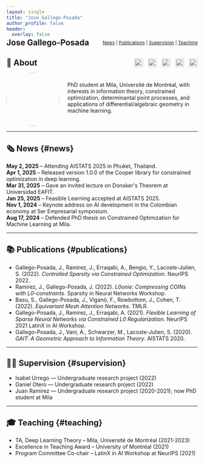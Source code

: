 ```yaml
---
layout: single
title: "Jose Gallego-Posada"
author_profile: false
header:
  overlay: false
---
```


<!-- Header Navigation Bar -->
<div style="display: flex; justify-content: space-between; align-items: center; margin-top: -2em; margin-bottom: 2em;">
  <h1 style="margin: 0; font-size: 1.5em;">Jose Gallego-Posada</h1>
  <div style="font-size: 0.85em;">
    <a href="#news">News</a> |
    <a href="#publications">Publications</a> |
    <a href="#supervision">Supervision</a> |
    <a href="#teaching">Teaching</a>
  </div>
</div>

<!-- About Header: Title + Icons -->
<div style="display: flex; align-items: center; justify-content: space-between; margin-bottom: 1em;">
  <h2 style="margin: 0;">👋 About</h2>
  <div style="display: flex; gap: 1em;">
    <a href="https://scholar.google.com/citations?user=YOUR-ID" title="Google Scholar" target="_blank">
      <img src="https://cdn.jsdelivr.net/npm/simple-icons@v15/icons/googlescholar.svg" alt="Scholar" width="22" style="filter: grayscale(100%);">
    </a>
    <a href="https://github.com/gallego-posada" title="GitHub" target="_blank">
      <img src="https://cdn.jsdelivr.net/npm/simple-icons@v15/icons/github.svg" alt="GitHub" width="22" style="filter: grayscale(100%);">
    </a>
    <a href="https://twitter.com/JGallegoPosada" title="X" target="_blank">
      <img src="https://cdn.jsdelivr.net/npm/simple-icons@v15/icons/x.svg" alt="Twitter" width="22" style="filter: grayscale(100%);">
    </a>
    <a href="https://linkedin.com/in/YOUR-LINK" title="LinkedIn" target="_blank">
      <img src="https://cdn.jsdelivr.net/npm/simple-icons@v15/icons/linkedin.svg" alt="LinkedIn" width="22" style="filter: grayscale(100%);">
    </a>
    <a href="assets/files/CV_Jose_Gallego_Posada.pdf" title="CV" target="_blank">
      <img src="https://cdn.jsdelivr.net/npm/simple-icons@v15/icons/filepdf.svg" alt="CV" width="22" style="filter: grayscale(100%);">
    </a>
  </div>
</div>

<div style="display: flex; align-items: center; gap: 1.5em;">
  <img src="assets/img/headshot.jpg" width="140" style="border-radius: 50%;">
  <div>
    <p style="margin-top: 0.3em;">PhD student at Mila, Université de Montréal, with interests in information theory, constrained optimization, determinantal point processes, and applications of differential/algebraic geometry in machine learning.</p>
  </div>
</div>

---

## 🗞️ News {#news}

**May 2, 2025** – Attending AISTATS 2025 in Phuket, Thailand.  
**Apr 1, 2025** – Released version 1.0.0 of the Cooper library for constrained optimization in deep learning.  
**Mar 31, 2025** – Gave an invited lecture on Donsker's Theorem at Universidad EAFIT.  
**Jan 25, 2025** – Feasible Learning accepted at AISTATS 2025.  
**Nov 1, 2024** – Keynote address on AI development in the Colombian economy at Ser Empresarial symposium.  
**Aug 17, 2024** – Defended PhD thesis on Constrained Optimization for Machine Learning at Mila.

---

## 📚 Publications {#publications}

- Gallego-Posada, J., Ramirez, J., Erraqabi, A., Bengio, Y., Lacoste-Julien, S. (2022). *Controlled Sparsity via Constrained Optimization*. NeurIPS 2022.  
- Ramirez, J., Gallego-Posada, J. (2022). *L0onie: Compressing COINs with L0-constraints*. Sparsity in Neural Networks Workshop.  
- Basu, S., Gallego-Posada, J., Viganò, F., Rowbottom, J., Cohen, T. (2022). *Equivariant Mesh Attention Networks*. TMLR.  
- Gallego-Posada, J., Ramirez, J., Erraqabi, A. (2021). *Flexible Learning of Sparse Neural Networks via Constrained L0 Regularization*. NeurIPS 2021 LatinX in AI Workshop.  
- Gallego-Posada, J., Vani, A., Schwarzer, M., Lacoste-Julien, S. (2020). *GAIT: A Geometric Approach to Information Theory*. AISTATS 2020.

---

## 🧑‍🎓 Supervision {#supervision}

- Isabel Urrego — Undergraduate research project (2022)  
- Daniel Otero — Undergraduate research project (2022)  
- Juan Ramirez — Undergraduate research project (2020-2021); now PhD student at Mila

---

## 🎓 Teaching {#teaching}

- TA, Deep Learning Theory – Mila, Université de Montréal (2021-2023)  
- Excellence in Teaching Award – University of Montréal (2021)  
- Program Committee Co-chair – LatinX in AI Workshop at NeurIPS (2021)
